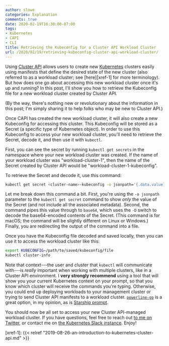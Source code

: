 ```yaml
---
author: slowe
categories: Explanation
comments: true
date: 2020-02-19T16:30:00-07:00
tags:
- Kubernetes
- CAPI
- CLI
title: Retrieving the Kubeconfig for a Cluster API Workload Cluster
url: /2020/02/19/retrieving-kubeconfig-cluster-api-workload-cluster/
---
```


Using [Cluster API][link-2] allows users to create new [Kubernetes][link-1] clusters easily using manifests that define the desired state of the new cluster (also referred to as a workload cluster; see [here][xref-1] for more terminology). But how does one go about accessing this new workload cluster once it's up and running? In this post, I'll show you how to retrieve the Kubeconfig file for a new workload cluster created by Cluster API.<!--more-->

(By the way, there's nothing new or revolutionary about the information in this post; I'm simply sharing it to help folks who may be new to Cluster API.)

Once CAPI has created the new workload cluster, it will also create a new Kubeconfig for accessing this cluster. This Kubeconfig will be stored as a Secret (a specific type of Kubernetes object). In order to use this Kubeconfig to access your new workload cluster, you'll need to retrieve the Secret, decode it, and then use it with `kubectl`.

First, you can see the secret by running `kubectl get secrets` in the namespace where your new workload cluster was created. If the name of your workload cluster was "workload-cluster-1", then the name of the Secret created by Cluster API would be "workload-cluster-1-kubeconfig".

To retrieve the Secret and decode it, use this command:

```bash
kubectl get secret <cluster-name>-kubeconfig -o jsonpath='{.data.value}' | base64 -D > /path/to/saved/kubeconfig/file
```

Let me break down this command a bit. First, you're using the `-o jsonpath` parameter to the `kubectl get secret` command to show _only_ the value of the Secret (and not include all the associated metadata). Second, the command pipes this value through to `base64`, which uses the `-D` switch to decode the base64-encoded contents of the Secret. (This command is for macOS; the command will be slightly different on Linux or Windows.) Finally, you are redirecting the output of the command into a file.

Once you have the Kubeconfig file decoded and saved locally, then you can use it to access the workload cluster like this:

```bash
export KUBECONFIG=/path/to/saved/kubeconfig/file
kubectl cluster-info
```

Note that context---the user and cluster that `kubectl` will communicate with---is _really_ important when working with multiple clusters, like in a Cluster API environment. I **very strongly recommend** using a tool that will show you your current Kubernetes context on your prompt, so that you know which cluster will receive the commands you're typing. Otherwise, you could end up deploying workloads to your management cluster or trying to send Cluster API manifests to a workload cluster. [`powerline-go`][link-3] is a great option, in my opinion, as is [Starship prompt][link-6].

You should now be all set to access your new Cluster API-managed workload cluster. If you have questions, feel free to reach out [to me on Twitter][link-5], or contact me on [the Kubernetes Slack instance][link-4]. Enjoy!

[link-1]: https://kubernetes.io/
[link-2]: https://github.com/kubernetes-sigs/cluster-api
[link-3]: https://github.com/justjanne/powerline-go
[link-4]: https://kubernetes.slack.com
[link-5]: https://twitter.com/scott_lowe
[link-6]: https://starship.rs
[xref-1]: {{< relref "2019-08-26-an-introduction-to-kubernetes-cluster-api.md" >}}
